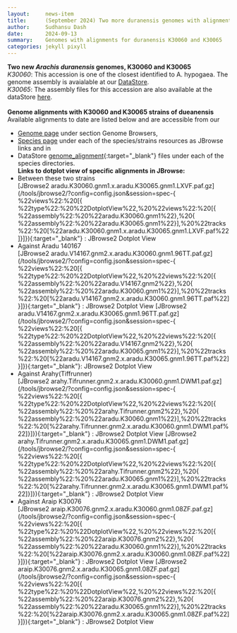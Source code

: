 ```yaml
---
layout:     news-item
title:      (September 2024) Two more duranensis genomes with alignments
author:     Sudhansu Dash
date:       2024-09-13
summary:    Genomes with alignments for duranensis K30060 and K30065
categories: jekyll pixyll
---
```


**Two new <i>Arachis duranensis</i> genomes, K30060 and K30065**<br/>
*K30060*: This accession is one of the closest identified to A. hypogaea. The genome assembly is avaialable at our [DataStore](https://data.legumeinfo.org/Arachis/duranensis/genomes/K30060.gnm1.W9B1/).  
*K30065*: The assembly files for this accession are also available at the dataStore [here](https://data.legumeinfo.org/Arachis/duranensis/genomes/K30065.gnm1.M24N/).<br/>
<br/>
**Genome alignments with K30060 and K30065 strains of dueanensis**   
Available alignments to date are listed below and are accessible from our   
- [Genome page](/genome/) under section Genome Browsers, 
- [Species page](/taxa/arachis/) under each of the species/strains resources as JBrowse links and in 
- DataStore [genome_alignment](https://data.legumeinfo.org/Arachis/duranensis/genome_alignments/){:target="_blank"} files under each of the species directories.    
**Links to dotplot view of specific alignments in JBrowse:**  
- Between these two strains  
[JBrowse2 aradu.K30060.gnm1.x.aradu.K30065.gnm1.LXVF.paf.gz](/tools/jbrowse2/?config=config.json&session=spec-{ %22views%22:%20[{ %22type%22:%20%22DotplotView%22,%20%22views%22:%20[{ %22assembly%22:%20%22aradu.K30060.gnm1%22},%20{ %22assembly%22:%20%22aradu.K30065.gnm1%22}],%20%22tracks%22:%20[%22aradu.K30060.gnm1.x.aradu.K30065.gnm1.LXVF.paf%22]}]}){:target="_blank"} : JBrowse2 Dotplot View
- Against Aradu 140167   
[JBrowse2 aradu.V14167.gnm2.x.aradu.K30060.gnm1.96TT.paf.gz](/tools/jbrowse2/?config=config.json&session=spec-{ %22views%22:%20[{ %22type%22:%20%22DotplotView%22,%20%22views%22:%20[{ %22assembly%22:%20%22aradu.V14167.gnm2%22},%20{ %22assembly%22:%20%22aradu.K30060.gnm1%22}],%20%22tracks%22:%20[%22aradu.V14167.gnm2.x.aradu.K30060.gnm1.96TT.paf%22]}]}){:target="_blank"} : JBrowse2 Dotplot View 
[JBrowse2 aradu.V14167.gnm2.x.aradu.K30065.gnm1.96TT.paf.gz](/tools/jbrowse2/?config=config.json&session=spec-{ %22views%22:%20[{ %22type%22:%20%22DotplotView%22,%20%22views%22:%20[{ %22assembly%22:%20%22aradu.V14167.gnm2%22},%20{ %22assembly%22:%20%22aradu.K30065.gnm1%22}],%20%22tracks%22:%20[%22aradu.V14167.gnm2.x.aradu.K30065.gnm1.96TT.paf%22]}]}){:target="_blank"}: JBrowse2 Dotplot View
- Against Arahy(Tiffrunner)  
[JBrowse2 arahy.Tifrunner.gnm2.x.aradu.K30060.gnm1.DWM1.paf.gz](/tools/jbrowse2/?config=config.json&session=spec-{ %22views%22:%20[{ %22type%22:%20%22DotplotView%22,%20%22views%22:%20[{ %22assembly%22:%20%22arahy.Tifrunner.gnm2%22},%20{ %22assembly%22:%20%22aradu.K30060.gnm1%22}],%20%22tracks%22:%20[%22arahy.Tifrunner.gnm2.x.aradu.K30060.gnm1.DWM1.paf%22]}]}){:target="_blank"} : JBrowse2 Dotplot View
[JBrowse2 arahy.Tifrunner.gnm2.x.aradu.K30065.gnm1.DWM1.paf.gz](/tools/jbrowse2/?config=config.json&session=spec-{ %22views%22:%20[{ %22type%22:%20%22DotplotView%22,%20%22views%22:%20[{ %22assembly%22:%20%22arahy.Tifrunner.gnm2%22},%20{ %22assembly%22:%20%22aradu.K30065.gnm1%22}],%20%22tracks%22:%20[%22arahy.Tifrunner.gnm2.x.aradu.K30065.gnm1.DWM1.paf%22]}]}){:target="_blank"} : JBrowse2 Dotplot View
- Against Araip K30076  
[JBrowse2 araip.K30076.gnm2.x.aradu.K30060.gnm1.08ZF.paf.gz](/tools/jbrowse2/?config=config.json&session=spec-{ %22views%22:%20[{ %22type%22:%20%22DotplotView%22,%20%22views%22:%20[{ %22assembly%22:%20%22araip.K30076.gnm2%22},%20{ %22assembly%22:%20%22aradu.K30060.gnm1%22}],%20%22tracks%22:%20[%22araip.K30076.gnm2.x.aradu.K30060.gnm1.08ZF.paf%22]}]}){:target="_blank"} : JBrowse2 Dotplot View
[JBrowse2 araip.K30076.gnm2.x.aradu.K30065.gnm1.08ZF.paf.gz](/tools/jbrowse2/?config=config.json&session=spec-{ %22views%22:%20[{ %22type%22:%20%22DotplotView%22,%20%22views%22:%20[{ %22assembly%22:%20%22araip.K30076.gnm2%22},%20{ %22assembly%22:%20%22aradu.K30065.gnm1%22}],%20%22tracks%22:%20[%22araip.K30076.gnm2.x.aradu.K30065.gnm1.08ZF.paf%22]}]}){:target="_blank"} : JBrowse2 Dotplot View


<!--
Example:
GenBank RefSeq annotation for Genome assembly 1 for Arachis stenosperma, genotype V10309 is now available at PeanutBase. The primary source of this data is [GenBank](https://www.ncbi.nlm.nih.gov/genome/annotation_euk/Arachis_stenosperma/GCF_014773155.1-RS_2023_06/){:target="_blank"}. The files are in our [DataStore](https://data.legumeinfo.org/Arachis/stenosperma/){:target="_blank"} and you can look at other available resources at [PeanutBase species resources page](/taxa/arachis/)(please scroll down). 
-->


